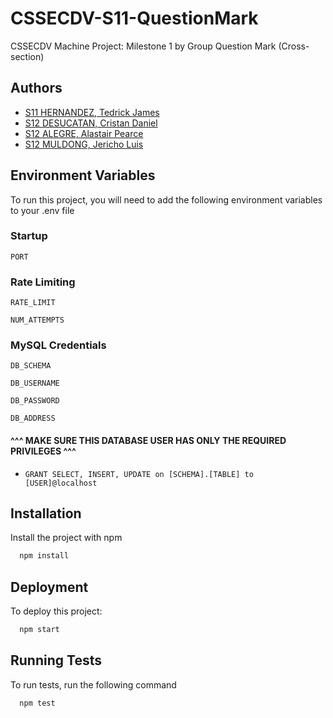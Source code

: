 # CSSECDV-S11-QuestionMark

CSSECDV Machine Project: Milestone 1 by Group Question Mark (Cross-section)

## Authors

- [S11 HERNANDEZ, Tedrick James](https://github.com/TedrickHernandez)
- [S12 DESUCATAN, Cristan Daniel](https://github.com/dot-nemo)
- [S12 ALEGRE, Alastair Pearce](https://github.com/Arboribustree)
- [S12 MULDONG, Jericho Luis](https://github.com/Jeric3)


## Environment Variables

To run this project, you will need to add the following environment variables to your .env file

### Startup

`PORT`

### Rate Limiting

`RATE_LIMIT`

`NUM_ATTEMPTS`

### MySQL Credentials

`DB_SCHEMA`

`DB_USERNAME`

`DB_PASSWORD`

`DB_ADDRESS`

#### ^^^ MAKE SURE THIS DATABASE USER HAS ONLY THE REQUIRED PRIVILEGES ^^^

 * `GRANT SELECT, INSERT, UPDATE on [SCHEMA].[TABLE] to [USER]@localhost`

## Installation

Install the project with npm

```bash
  npm install
```

## Deployment

To deploy this project:
```bash
  npm start
```

## Running Tests

To run tests, run the following command

```bash
  npm test
```
